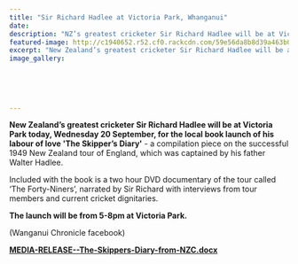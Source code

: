 ```yaml
---
title: "Sir Richard Hadlee at Victoria Park, Whanganui"
date: 
description: "NZ’s greatest cricketer Sir Richard Hadlee will be at Victoria Park today for the local book launch..."
featured-image: http://c1940652.r52.cf0.rackcdn.com/59e56da8b8d39a463b00038e/Sir-Richard-poster-of-event.jpg
excerpt: "New Zealand’s greatest cricketer Sir Richard Hadlee will be at Victoria Park today, Wednesday 20 September, for the local book launch of his labour of love 'The Skipper’s Diary'."
image_gallery:
    
    
    
    
    
---
```


<p><strong>New Zealand&rsquo;s greatest cricketer Sir Richard Hadlee will be at Victoria Park today, Wednesday 20 September, for the local book launch of his labour of love 'The Skipper&rsquo;s Diary'</strong> - a compilation piece on the successful 1949 New Zealand tour of England, which was captained by his father Walter Hadlee.</p>
<p>Included with the book is a two hour DVD documentary of the tour called &lsquo;The Forty-Niners&rsquo;, narrated by Sir Richard with interviews from tour members and current cricket dignitaries.</p>
<p><strong>The launch will be from 5-8pm at Victoria Park.</strong></p>
<p>(Wanganui Chronicle facebook)</p>
<p><strong><a href="http://c1940652.r52.cf0.rackcdn.com/59c18ba0b8d39a3d40000087/MEDIA-RELEASE--The-Skippers-Diary-from-NZC.docx">MEDIA-RELEASE--The-Skippers-Diary-from-NZC.docx</a></strong></p>

